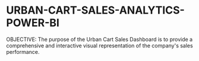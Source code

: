 # URBAN-CART-SALES-ANALYTICS-POWER-BI
OBJECTIVE: The purpose of the Urban Cart Sales Dashboard is to provide a comprehensive and interactive visual representation of the company's sales performance.
